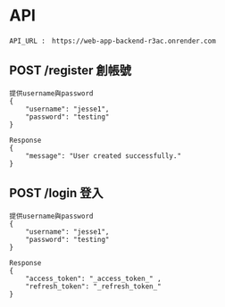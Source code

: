 # API

```
API_URL :　https://web-app-backend-r3ac.onrender.com
```


## POST   /register 創帳號
```
提供username與password
{
	"username": "jesse1",
	"password": "testing"	
}
```
```
Response
{
	"message": "User created successfully."
}
```

## POST   /login 登入
```
提供username與password
{
	"username": "jesse1",
	"password": "testing"	
}
```
```
Response
{
	"access_token": "_access_token_" ,
	"refresh_token": "_refresh_token_"
}
```








